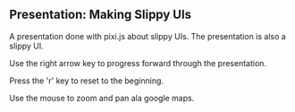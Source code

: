 Presentation: Making Slippy UIs
-------------------------------

A presentation done with pixi.js about slippy UIs.  The presentation is also a slippy UI.

Use the right arrow key to progress forward through the presentation.

Press the 'r' key to reset to the beginning.

Use the mouse to zoom and pan ala google maps.
